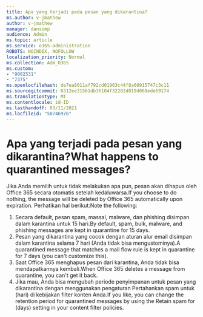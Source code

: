 ```yaml
---
title: Apa yang terjadi pada pesan yang dikarantina?
ms.author: v-jmathew
author: v-jmathew
manager: dansimp
audience: Admin
ms.topic: article
ms.service: o365-administration
ROBOTS: NOINDEX, NOFOLLOW
localization_priority: Normal
ms.collection: Adm_O365
ms.custom:
- "9002531"
- "7375"
ms.openlocfilehash: de7ea8011af792cd01963c44f8a60915747c3c11
ms.sourcegitcommit: 6312ee31561db36104f32282d019d069ede69174
ms.translationtype: MT
ms.contentlocale: id-ID
ms.lasthandoff: 03/11/2021
ms.locfileid: "50746976"
---
```

# <a name="what-happens-to-quarantined-messages"></a><span data-ttu-id="f2b52-102">Apa yang terjadi pada pesan yang dikarantina?</span><span class="sxs-lookup"><span data-stu-id="f2b52-102">What happens to quarantined messages?</span></span>

<span data-ttu-id="f2b52-103">Jika Anda memilih untuk tidak melakukan apa pun, pesan akan dihapus oleh Office 365 secara otomatis setelah kedaluwarsa.</span><span class="sxs-lookup"><span data-stu-id="f2b52-103">If you choose to do nothing, the message will be deleted by Office 365 automatically upon expiration.</span></span> <span data-ttu-id="f2b52-104">Perhatikan hal berikut:</span><span class="sxs-lookup"><span data-stu-id="f2b52-104">Note the following:</span></span>

1. <span data-ttu-id="f2b52-105">Secara default, pesan spam, massal, malware, dan phishing disimpan dalam karantina untuk 15 hari.</span><span class="sxs-lookup"><span data-stu-id="f2b52-105">By default, spam, bulk, malware, and phishing messages are kept in quarantine for 15 days.</span></span>
2. <span data-ttu-id="f2b52-106">Pesan yang dikarantina yang cocok dengan aturan alur email disimpan dalam karantina selama 7 hari (Anda tidak bisa mengustominya).</span><span class="sxs-lookup"><span data-stu-id="f2b52-106">A quarantined message that matches a mail flow rule is kept in quarantine for 7 days (you can't customize this).</span></span>
3. <span data-ttu-id="f2b52-107">Saat Office 365 menghapus pesan dari karantina, Anda tidak bisa mendapatkannya kembali.</span><span class="sxs-lookup"><span data-stu-id="f2b52-107">When Office 365 deletes a message from quarantine, you can't get it back.</span></span>
4. <span data-ttu-id="f2b52-108">Jika mau, Anda bisa mengubah periode penyimpanan untuk pesan yang dikarantina dengan menggunakan pengaturan Pertahankan spam untuk (hari) di kebijakan filter konten Anda.</span><span class="sxs-lookup"><span data-stu-id="f2b52-108">If you like, you can change the retention period for quarantined messages by using the Retain spam for (days) setting in your content filter policies.</span></span>
